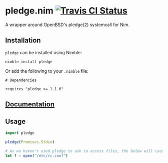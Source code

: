 # pledge.nim [![Travis CI Status](https://travis-ci.org/euantorano/pledge.nim.svg?branch=master)](https://travis-ci.org/euantorano/pledge.nim)

A wrapper around OpenBSD's pledge(2) systemcall for Nim.

## Installation

`pledge` can be installed using Nimble:

```
nimble install pledge
```

Or add the following to your `.nimble` file:

```
# Dependencies

requires "pledge >= 1.1.0"
```

## [Documentation](https://htmlpreview.github.io/?https://github.com/euantorano/pledge.nim/blob/master/docs/pledge.html)

## Usage

```nim
import pledge

pledge(Promises.Stdio)

# As we haven't used pledge to ask to access files, the below will cause the program to be temrinated with a SIGABRT.
let f = open("/etc/rc.conf")
```
